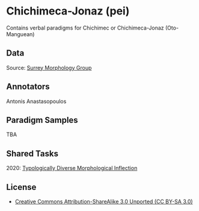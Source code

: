 #  Chichimeca-Jonaz (pei)
Contains verbal paradigms for Chichimec or Chichimeca-Jonaz (Oto-Manguean)

## Data
Source: [Surrey Morphology Group](https://oto-manguean.surrey.ac.uk/Search/PEI)

## Annotators
Antonis Anastasopoulos

## Paradigm Samples
TBA

## Shared Tasks
2020: [Typologically Diverse Morphological Inflection](https://www.aclweb.org/anthology/2020.sigmorphon-1.1/)

## License
- [Creative Commons Attribution-ShareAlike 3.0 Unported (CC BY-SA 3.0)](https://creativecommons.org/licenses/by-sa/3.0/)

